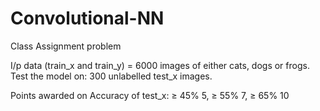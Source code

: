 # Convolutional-NN
Class Assignment problem

I/p data (train_x and train_y) = 6000 images of either cats, dogs or frogs.
Test the model on: 300 unlabelled test_x images.

Points awarded on Accuracy of test_x:
≥ 45% 5,
≥ 55% 7,
≥ 65% 10


